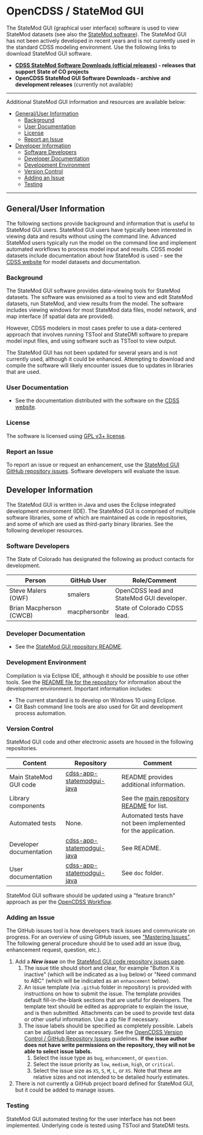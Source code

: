 # OpenCDSS / StateMod GUI #

The StateMod GUI (graphical user interface) software is used to view StateMod datasets
(see also the [StateMod software](http://opencdss.state.co.us/opencdss/statemod/)).
The StateMod GUI has not been actively developed in recent years and is not
currently used in the standard CDSS modeling environment.
Use the following links to download StateMod GUI software.

* **[CDSS StateMod Software Downloads (official releases)](https://cdss.colorado.gov/software/statemod) - releases that support State of CO projects**
* **OpenCDSS StateMod GUI Software Downloads - archive and development releases** (currently not available)

--------------

Additional StateMod GUI information and resources are available below:

* [General/User Information](#generaluser-information)
	+ [Background](#background)
	+ [User Documentation](#user-documentation)
	+ [License](#license)
	+ [Report an Issue](#report-an-issue)
* [Developer Information](#developer-information)
	+ [Software Developers](#software-developers)
	+ [Developer Documentation](#developer-documentation)
	+ [Development Environment](#development-environment)
	+ [Version Control](#version-control)
	+ [Adding an Issue](#adding-an-issue)
	+ [Testing](#testing)

------------------

## General/User Information  ##

The following sections provide background and information that is useful to StateMod GUI users.
StateMod GUI users have typically been interested in viewing data and results without using the command line.
Advanced StateMod users typically run the model on the command line and implement automated workflows
to process model input and results.
CDSS model datasets include documentation about how StateMod is used - see the
[CDSS website](https://cdss.colorado.gov/) for model datasets and documentation.

### Background ###

The StateMod GUI software provides data-viewing tools for StateMod datasets.
The software was envisioned as a tool to view and edit StateMod datasets,
run StateMod, and view results from the model.
The software includes viewing windows for most StateMod data files, model network,
and map interface (if spatial data are provided).

However, CDSS modelers in most cases prefer to use a data-centered approach
that involves running TSTool and StateDMI software to prepare model input files,
and using software such as TSTool to view output.

The StateMod GUI has not been updated for several years and is not currently used,
although it could be enhanced.
Attempting to download and compile the software will likely encounter issues
due to updates in libraries that are used.

### User Documentation ###

* See the documentation distributed with the software on the [CDSS website](https://cdss.colorado.gov/software/statemod).

### License ###

The software is licensed using [GPL v3+ license](https://github.com/OpenCDSS/cdss-app-statemodgui-java/blob/master/LICENSE.md).

### Report an Issue ###

To report an issue or request an enhancement,
use the [StateMod GUI GitHub repository issues](https://github.com/OpenCDSS/cdss-app-statemodgui-java/issues).
Software developers will evaluate the issue.

## Developer Information ##

The StateMod GUI is written in Java and uses the Eclipse integrated development environment (IDE).
The StateMod GUI is comprised of multiple software libraries, some of which are maintained as code in repositories,
and some of which are used as third-party binary libraries.
See the following developer resources.

### Software Developers ###

The State of Colorado has designated the following as product contacts for development.

|**Person**             |**GitHub User**|**Role/Comment**|
|-----------------------|---------------|--------------------------------------------------------------------------------|
|Steve Malers (OWF)     |smalers        |OpenCDSS lead and StateMod GUI developer.                                       | 
|Brian Macpherson (CWCB)|macphersonbr   |State of Colorado CDSS lead.                                                    |

### Developer Documentation ###

* See the [StateMod GUI repository README](https://github.com/OpenCDSS/cdss-app-statemodgui-java).

### Development Environment ###

Compilation is via Eclipse IDE, although it should be possible to use other tools.
See the [README file for the repository](https://github.com/OpenCDSS/cdss-app-statemodgui-java)
for information about the development environment.
Important information includes:

* The current standard is to develop on Windows 10 using Eclipse.
* Git Bash command line tools are also used for Git and development process automation.

### Version Control ###

StateMod GUI code and other electronic assets are housed in the following repositories.

|**Content**                     |**Repository**|**Comment**|
|--------------------------------|--------------|-----------|
|Main StateMod GUI code          |[cdss-app-statemodgui-java](https://github.com/OpenCDSS/cdss-app-statemodgui-java)|README provides additional information.|
|Library components              ||See the [main repository README](https://github.com/OpenCDSS/cdss-app-statemodgui-java) for list.|
|Automated tests                 |None. | Automated tests have not been implemented for the application. |
|Developer documentation         |[cdss-app-statemodgui-java](https://github.com/OpenCDSS/cdss-app-statemodgui-java)|See README.|
|User documentation              |[cdss-app-statemodgui-java](https://github.com/OpenCDSS/cdss-app-statemodgui-java)|See `doc` folder.|

StateMod GUI software should be updated using a "feature branch" approach as per the [OpenCDSS Workflow](workflow.md).

### Adding an Issue ###

The GitHub issues tool is how developers track issues and communicate on progress.
For an overview of using GitHub issues, see ["Mastering Issues"](https://guides.github.com/features/issues/).
The following general procedure should be to used add an issue (bug, enhancement request, question, etc.).

1. Add a ***New issue*** on the [StateMod GUI code repository issues page](https://github.com/OpenCDSS/cdss-app-statemodgui-java/issues).
	1. The issue title should short and clear, for example "Button X is inactive"
	(which will be indicated as a `bug` below) or
	"Need command to ABC" (which will be indicated as an `enhancement` below).
	2. An issue template (via `.github` folder in repository) is provided with instructions on how to submit the issue.
	The template provides default fill-in-the-blank sections that are useful for developers.
	The template text should be edited as appropriate to explain the issue, and is then submitted.
	Attachments can be used to provide test data or other useful information.  Use a zip file if necessary.
	3. The issue labels should be specified as completely possible.
	Labels can be adjusted later as necessary.
	See the [OpenCDSS Version Control / GitHub Repository Issues](version-control.md#github-repository-issues) guidelines.
	**If the issue author does not have write permissions on the repository, they will not be able to select issue labels.**
		1. Select the issue type as `bug`, `enhancement`, or `question`.
		2. Select the issue priority as `low`, `medium`, `high`, or `critical`.
		3. Select the issue size as `XS`, `S`, `M`, `L`, or `XS`.
		Note that these are relative sizes and not intended to be detailed hourly estimates.
2. There is not currently a GitHub project board defined for StateMod GUI, but it could be added to manage issues.

### Testing ###

StateMod GUI automated testing for the user interface has not been implemented.
Underlying code is tested using TSTool and StateDMI tests.
